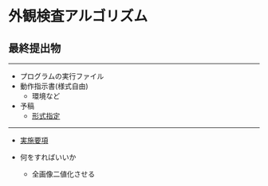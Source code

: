 # 外観検査アルゴリズム


## 最終提出物
***
- プログラムの実行ファイル
- 動作指示書(様式自由)
    - 環境など
- 予稿
    - [形式指定](http://alcon.itlab.org/doc/alcon2019-summary.pdf)
***

- [実施要項](http://alcon.itlab.org/doc/alcon2019-detail.pdf)

- 何をすればいいか
    - 全画像二値化させる
